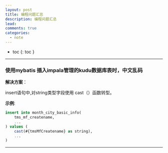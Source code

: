 ```yaml
---
layout: post
title: 编程问题汇总
description: 编程问题汇总
lead: 
comments: true
categories: 
  - note
---
```


- toc
{: toc }


---

### 使用mybatis 插入impala管理的kudu数据库表时，中文乱码

**解决方案**： 

insert语句中,对string类型字段使用 cast（）函数转型。

**示例**:

```sql
insert into month_city_basic_info(
    tms_mf_createname,
    ...
) values (
    cast(#{tmsMfCreatename} as string),
    ...
)
```



---

